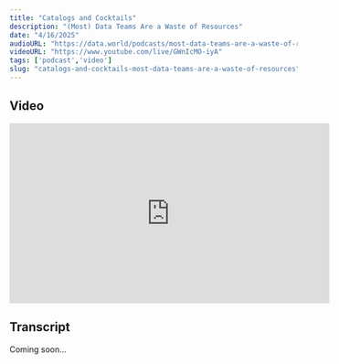 ```yaml
---
title: "Catalogs and Cocktails"
description: "(Most) Data Teams Are a Waste of Resources"
date: "4/16/2025"
audioURL: "https://data.world/podcasts/most-data-teams-are-a-waste-of-resources-with-blake-burch/"
videoURL: "https://www.youtube.com/live/GWnIcMO-iyA"
tags: ['podcast','video']
slug: "catalogs-and-cocktails-most-data-teams-are-a-waste-of-resources"
---
```


## Video
<iframe width="560" height="315" src="https://www.youtube.com/embed/GWnIcMO-iyA" frameborder="0" allow="accelerometer; autoplay; clipboard-write; encrypted-media; gyroscope; picture-in-picture" allowfullscreen></iframe>


## Transcript
Coming soon...